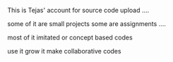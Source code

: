 This is Tejas' account for source code upload ....

some of it are small projects some are assignments ....

most of it imitated or concept based codes

use it grow it make collaborative codes

